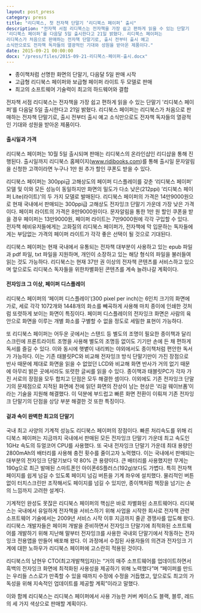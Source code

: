 ```yaml
---
layout: post_press
category: press
title: "리디북스, 첫 전자책 단말기 ‘리디북스 페이퍼’ 출시"
description: "전자책 서점 리디북스는 전자책을 가장 쉽고 편하게 읽을 수 있는 단말기
‘리디북스 페이퍼’를 다음달 5일 출시한다고 21일 밝혔다. 리디북스 페이퍼는
리디북스가 처음으로 판매하는 전자책 단말기로, 출시 전부터 출시 예고
소식만으로도 전자책 독자들의 열광적인 기대와 성원을 받아온 제품이다."
date: 2015-09-21 00:00:00
docx: "/press/files/2015-09-21-리디북스-페이퍼-출시.docx"
---
```


* 종이책처럼 선명한 화면의 단말기, 다음달 5일 판매 시작
* 고급형 리디북스 페이퍼와 보급형 페이퍼 라이트 두 모델로 판매
* 최고의 소프트웨어 기술력이 최고의 하드웨어와 결합

전자책 서점 리디북스는 전자책을 가장 쉽고 편하게 읽을 수 있는 단말기 '리디북스 페이퍼’를 다음달 5일 출시한다고 21일 밝혔다. 리디북스 페이퍼는 리디북스가 처음으로 판매하는 전자책 단말기로, 출시 전부터 출시 예고 소식만으로도 전자책 독자들의 열광적인 기대와 성원을 받아온 제품이다.

#### 출시일과 가격

리디북스 페이퍼는 10월 5일 출시되며 판매는 리디북스의 온라인샵인 리디샵을 통해 진행된다. 출시일까지 리디북스 홈페이지(www.ridibooks.com)를 통해 출시일 문자알림을 신청한 고객이라면 누구나 1만 원 추가 할인 쿠폰도 받을 수 있다.

리디북스 페이퍼는 300ppi급 고해상도의 페이퍼 디스플레이를 갖춘 ‘리디북스 페이퍼’ 모델 및 이와 모든 성능이 동일하지만 화면의 밀도가 다소 낮은(212ppi) ’리디북스 페이퍼 Lite(라이트)’의 두 가지 모델로 발매된다. 리디북스 페이퍼의 가격은 14만9000원으로 현재 국내에서 판매되는 300ppi급 고해상도 전자잉크 단말기 가운데 가장 낮은 가격이다. 페이퍼 라이트의 가격은 8만9000원이다. 문자알림을 통한 1만 원 할인 쿠폰을 받을 경우 페이퍼는 13만9000원, 페이퍼 라이트는 7만9000원에 각각 구입할 수 있다. 전자책 헤비유저들에게는 고화질의 리디북스 페이퍼가, 전자책에 막 입문하는 독자들에게는 부담없는 가격의 페이퍼 라이트가 각각 좋은 선택이 될 것으로 기대된다.

리디북스 페이퍼는 현재 국내에서 유통되는 전자책 대부분이 사용하고 있는 epub 파일과 pdf 파일, txt 파일을 지원하며, 개인이 소장하고 있는 해당 형식의 파일을 불러들여 읽는 것도 가능하다. 리디북스는 현재 37만 권 이상의 전자책 콘텐츠를 서비스하고 있으며 앞으로도 리디북스 독자들을 위한차별화된 콘텐츠를 계속 늘려나갈 계획이다.

#### 전자잉크 그 이상, 페이퍼 디스플레이

리디북스 페이퍼의 ‘페이퍼 디스플레이’(300 pixel per inch)는 6인치 크기의 화면에 가로, 세로 각각 1072개와 1448개의 화소를 빼곡하게 사용해 마치 종이에 인쇄한 것처럼 또렷하게 보이는 화면이 특징이다. 페이퍼 디스플레이의 전자잉크 화면은 사람의 육안으로 화면을 이루는 개별 화소를 구별할 수 없을 정도로 세밀한 표현이 가능하다.

또 리디북스 페이퍼는 어두운 곳에서는 스탠드 등 별도의 조명이 필요한 종이책과 달리 스크린에 프론트라이트 조명을 사용해 별도의 조명등 없이도 기기만 손에 든 채 편하게 독서를 즐길 수 있다. 이와 동시에 햇볕이 내리쬐는 야외에서도 종이책처럼 편안한 독서가 가능하다. 이는 기존 태블릿PC와 비교해 전자잉크 방식 단말기만이 가진 장점으로 반사 때문에 제대로 화면을 읽을 수 없었던 LCD와 비교해 화면 반사가 거의 없기 때문에 아무리 밝은 곳에서라도 또렷한 글씨를 읽을 수 있다. 종이책과 태블릿PC가 각자 가진 서로의 장점을 모두 합치고 단점은 모두 해결한 셈이다. 이외에도 기존 전자잉크 단말기의 문제점으로 지적된 화면에 전에 읽던 화면의 잔상이 남는 현상은 ‘리걸 웨이브폼’이라는 기술을 지원해  해결했다. 이 덕분에 부드럽고 빠른 화면 전환이 이뤄져 기존 전자잉크 단말기의 단점을 상당 부분 해결한 것 또한 특징이다.

#### 겉과 속이 완벽한 최고의 단말기

국내 최고 사양의 기계적 성능도 리디북스 페이퍼의 장점이다. 빠른 처리속도를 위해 리디북스 페이퍼는 지금까지 국내에서 판매된 모든 전자잉크 단말기 가운데 최고 속도인 1GHz 속도의 듀얼코어 CPU를 사용했다. 또 국내 전자잉크 단말기 가운데 최대 용량인 2800mAh의 배터리를 사용해 충전 횟수를 줄이고자 노력했다. 이는 국내에서 판매되는 대부분의 전자잉크 단말기보다 약 80% 큰 용량이다. 큰 배터리를 사용했지만 무게는 190g으로 최근 발매된 스마트폰인 아이폰6S플러스(192g)보다도 가볍다. 특히 전자책 페이지를 쉽게 넘길 수 있도록 페이지 넘김 버튼을 기계 좌우에 설치했다. 물리적인 버튼 없이 터치스크린만 조작해서도 페이지를 넘길 수 있지만, 종이책처럼 책장을 넘기는 손의 느낌까지 고려한 설계다.

기계적인 완성도 못잖은 리디북스 페이퍼의 핵심은 바로 차별화된 소프트웨어다. 리디북스는 국내에서 유일하게 전자책을 서비스하기 위해 사업을 시작한 회사로 전자책 관련 소프트웨어 기술에서는 2009년 서비스 시작 이후 지금까지 줄곧 경쟁사를 압도해 왔다. 리디북스 개발자들은 페이퍼 개발을 준비하면서 전자잉크 단말기에 최적화된 소프트웨어를 개발하기 위해 지난해 말부터 전자잉크를 사용한 국내외 단말기에서 작동하는 전자잉크
전용앱을 만들어 배포해 왔다. 이 과정에서 수집된 사용자들의 의견과 전자잉크 기계에 대한 노하우가 리디북스 페이퍼에 고스란히 적용된 것이다.

리디북스의 남현우 CTO(최고개발책임자)는 “거의 매주 소프트웨어를 업데이트하면서 흑백의 전자잉크 화면에 최적화된 사용성을 제공하기 위해 노력했다”며 “페이퍼를 만드는 우리들 스스로가 만족할 수 있을 때까지 수정에 수정을 거듭했고, 앞으로도 최고의 가독성을 위해 지속적인 업데이트를 제공할 계획”이라고 말했다.

이와 함께 리디북스는 리디북스 페이퍼에서 사용 가능한 커버 케이스도 블랙, 블루, 레드의 세 가지 색상으로 판매할 계획이다.

